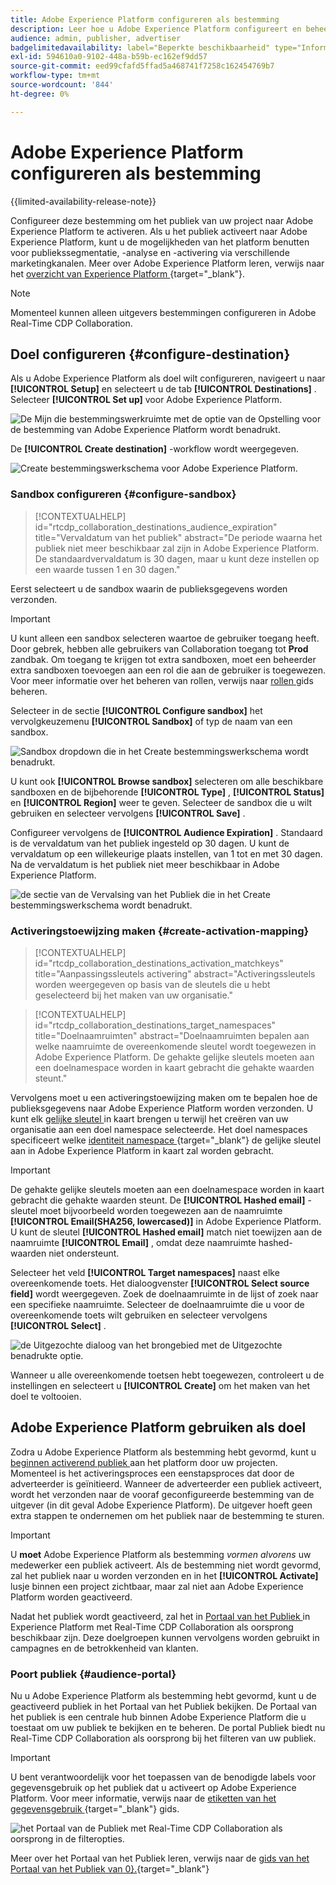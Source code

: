 ```yaml
---
title: Adobe Experience Platform configureren als bestemming
description: Leer hoe u Adobe Experience Platform configureert en beheert als een doel in Real-Time CDP Collaboration.
audience: admin, publisher, advertiser
badgelimitedavailability: label="Beperkte beschikbaarheid" type="Informative" url="https://helpx.adobe.com/legal/product-descriptions/real-time-customer-data-platform-collaboration.html newtab=true"
exl-id: 594610a0-9102-448a-b59b-ec162ef9dd57
source-git-commit: eed99cfafd5ffad5a468741f7258c162454769b7
workflow-type: tm+mt
source-wordcount: '844'
ht-degree: 0%

---
```


# Adobe Experience Platform configureren als bestemming

{{limited-availability-release-note}}

Configureer deze bestemming om het publiek van uw project naar Adobe Experience Platform te activeren. Als u het publiek activeert naar Adobe Experience Platform, kunt u de mogelijkheden van het platform benutten voor publiekssegmentatie, -analyse en -activering via verschillende marketingkanalen. Meer over Adobe Experience Platform leren, verwijs naar het [ overzicht van Experience Platform ](https://experienceleague.adobe.com/en/docs/experience-platform/landing/home){target="_blank"}.

>[!NOTE]
>
>Momenteel kunnen alleen uitgevers bestemmingen configureren in Adobe Real-Time CDP Collaboration.

## Doel configureren {#configure-destination}

Als u Adobe Experience Platform als doel wilt configureren, navigeert u naar **[!UICONTROL Setup]** en selecteert u de tab **[!UICONTROL Destinations]** . Selecteer **[!UICONTROL Set up]** voor Adobe Experience Platform.

![ De Mijn die bestemmingswerkruimte met de optie van de Opstelling voor de bestemming van Adobe Experience Platform wordt benadrukt.](/help/assets/destinations/adobe-experience-platform/setup-aep.png)

De **[!UICONTROL Create destination]** -workflow wordt weergegeven.

![ Create bestemmingswerkschema voor Adobe Experience Platform.](/help/assets/destinations/adobe-experience-platform/create-destination.png)

### Sandbox configureren {#configure-sandbox}

>[!CONTEXTUALHELP]
>id="rtcdp_collaboration_destinations_audience_expiration"
>title="Vervaldatum van het publiek"
>abstract="De periode waarna het publiek niet meer beschikbaar zal zijn in Adobe Experience Platform. De standaardvervaldatum is 30 dagen, maar u kunt deze instellen op een waarde tussen 1 en 30 dagen."

Eerst selecteert u de sandbox waarin de publieksgegevens worden verzonden.

>[!IMPORTANT]
>
>U kunt alleen een sandbox selecteren waartoe de gebruiker toegang heeft. Door gebrek, hebben alle gebruikers van Collaboration toegang tot **Prod** zandbak. Om toegang te krijgen tot extra sandboxen, moet een beheerder extra sandboxen toevoegen aan een rol die aan de gebruiker is toegewezen. Voor meer informatie over het beheren van rollen, verwijs naar [ rollen ](../permissions/manage-roles.md) gids beheren.

Selecteer in de sectie **[!UICONTROL Configure sandbox]** het vervolgkeuzemenu **[!UICONTROL Sandbox]** of typ de naam van een sandbox.

![ Sandbox dropdown die in het Create bestemmingswerkschema wordt benadrukt.](/help/assets/destinations/adobe-experience-platform/select-sandbox.png)

U kunt ook **[!UICONTROL Browse sandbox]** selecteren om alle beschikbare sandboxen en de bijbehorende **[!UICONTROL Type]** , **[!UICONTROL Status]** en **[!UICONTROL Region]** weer te geven. Selecteer de sandbox die u wilt gebruiken en selecteer vervolgens **[!UICONTROL Save]** .

Configureer vervolgens de **[!UICONTROL Audience Expiration]** . Standaard is de vervaldatum van het publiek ingesteld op 30 dagen. U kunt de vervaldatum op een willekeurige plaats instellen, van 1 tot en met 30 dagen. Na de vervaldatum is het publiek niet meer beschikbaar in Adobe Experience Platform.

![ de sectie van de Vervalsing van het Publiek die in het Create bestemmingswerkschema wordt benadrukt.](/help/assets/destinations/adobe-experience-platform/audience-expiration.png)

### Activeringstoewijzing maken {#create-activation-mapping}

>[!CONTEXTUALHELP]
>id="rtcdp_collaboration_destinations_activation_matchkeys"
>title="Aanpassingssleutels activering"
>abstract="Activeringssleutels worden weergegeven op basis van de sleutels die u hebt geselecteerd bij het maken van uw organisatie."

>[!CONTEXTUALHELP]
>id="rtcdp_collaboration_destinations_target_namespaces"
>title="Doelnaamruimten"
>abstract="Doelnaamruimten bepalen aan welke naamruimte de overeenkomende sleutel wordt toegewezen in Adobe Experience Platform. De gehakte gelijke sleutels moeten aan een doelnamespace worden in kaart gebracht die gehakte waarden steunt."

Vervolgens moet u een activeringstoewijzing maken om te bepalen hoe de publieksgegevens naar Adobe Experience Platform worden verzonden. U kunt elk [ gelijke sleutel ](../setup/onboard-account.md#set-up-match-keys) in kaart brengen u terwijl het creëren van uw organisatie aan een doel namespace selecteerde. Het doel namespaces specificeert welke [ identiteit namespace ](https://experienceleague.adobe.com/en/docs/experience-platform/identity/features/namespaces#standard){target="_blank"} de gelijke sleutel aan in Adobe Experience Platform in kaart zal worden gebracht.

>[!IMPORTANT]
>
>De gehakte gelijke sleutels moeten aan een doelnamespace worden in kaart gebracht die gehakte waarden steunt. De **[!UICONTROL Hashed email]** -sleutel moet bijvoorbeeld worden toegewezen aan de naamruimte **[!UICONTROL Email(SHA256, lowercased)]** in Adobe Experience Platform. U kunt de sleutel **[!UICONTROL Hashed email]** match niet toewijzen aan de naamruimte **[!UICONTROL Email]** , omdat deze naamruimte hashed-waarden niet ondersteunt.

Selecteer het veld **[!UICONTROL Target namespaces]** naast elke overeenkomende toets. Het dialoogvenster **[!UICONTROL Select source field]** wordt weergegeven. Zoek de doelnaamruimte in de lijst of zoek naar een specifieke naamruimte. Selecteer de doelnaamruimte die u voor de overeenkomende toets wilt gebruiken en selecteer vervolgens **[!UICONTROL Select]** .

![ de Uitgezochte dialoog van het brongebied met de Uitgezochte benadrukte optie.](/help/assets/destinations/adobe-experience-platform/select-target-namespace.png)

Wanneer u alle overeenkomende toetsen hebt toegewezen, controleert u de instellingen en selecteert u **[!UICONTROL Create]** om het maken van het doel te voltooien.

## Adobe Experience Platform gebruiken als doel

Zodra u Adobe Experience Platform als bestemming hebt gevormd, kunt u [ beginnen activerend publiek ](../collaborate/activate.md) aan het platform door uw projecten. Momenteel is het activeringsproces een eenstapsproces dat door de adverteerder is geïnitieerd. Wanneer de adverteerder een publiek activeert, wordt het verzonden naar de vooraf geconfigureerde bestemming van de uitgever (in dit geval Adobe Experience Platform). De uitgever hoeft geen extra stappen te ondernemen om het publiek naar de bestemming te sturen.

>[!IMPORTANT]
>
>U **moet** Adobe Experience Platform als bestemming *vormen alvorens* uw medewerker een publiek activeert. Als de bestemming niet wordt gevormd, zal het publiek naar u worden verzonden en in het **[!UICONTROL Activate]** lusje binnen een project zichtbaar, maar zal niet aan Adobe Experience Platform worden geactiveerd.

Nadat het publiek wordt geactiveerd, zal het in [ Portaal van het Publiek ](#audience-portal) in Experience Platform met Real-Time CDP Collaboration als oorsprong beschikbaar zijn.  Deze doelgroepen kunnen vervolgens worden gebruikt in campagnes en de betrokkenheid van klanten.

### Poort publiek {#audience-portal}

Nu u Adobe Experience Platform als bestemming hebt gevormd, kunt u de geactiveerd publiek in het Portaal van het Publiek bekijken. De Portaal van het publiek is een centrale hub binnen Adobe Experience Platform die u toestaat om uw publiek te bekijken en te beheren. De portal Publiek biedt nu Real-Time CDP Collaboration als oorsprong bij het filteren van uw publiek.

>[!IMPORTANT]
>
>U bent verantwoordelijk voor het toepassen van de benodigde labels voor gegevensgebruik op het publiek dat u activeert op Adobe Experience Platform. Voor meer informatie, verwijs naar de [ etiketten van het gegevensgebruik ](https://experienceleague.adobe.com/en/docs/experience-platform/data-governance/labels/overview){target="_blank"} gids.

![ het Portaal van de Publiek met Real-Time CDP Collaboration als oorsprong in de filteropties.](/help/assets/destinations/adobe-experience-platform/audience-portal.png)

Meer over het Portaal van het Publiek leren, verwijs naar de [ gids van het Portaal van het Publiek van 0}.](https://experienceleague.adobe.com/en/docs/experience-platform/segmentation/ui/audience-portal#manage-audiences){target="_blank"}
